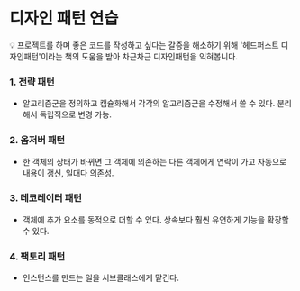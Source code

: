 # 디자인 패턴 연습

<aside>
💡 프로젝트를 하며 좋은 코드를 작성하고 싶다는 갈증을 해소하기 위해 '헤드퍼스트 디자인패턴'이라는 책의 도움을 받아 차근차근 디자인패턴을 익혀봅니다.

</aside>

### 

### 1. 전략 패턴

- 알고리즘군을 정의하고 캡슐화해서 각각의 알고리즘군을 수정해서 쓸 수 있다. 분리해서 독립적으로 변경 가능.

### 2. 옵저버 패턴

- 한 객체의 상태가 바뀌면 그 객체에 의존하는 다른 객체에게 연락이 가고 자동으로 내용이 갱신, 일대다 의존성.

### 3. 데코레이터 패턴

- 객체에 추가 요소를 동적으로 더할 수 있다. 상속보다 훨씬 유연하게 기능을 확장할 수 있다.

### 4. 팩토리 패턴

- 인스턴스를 만드는 일을 서브클래스에게 맡긴다.
